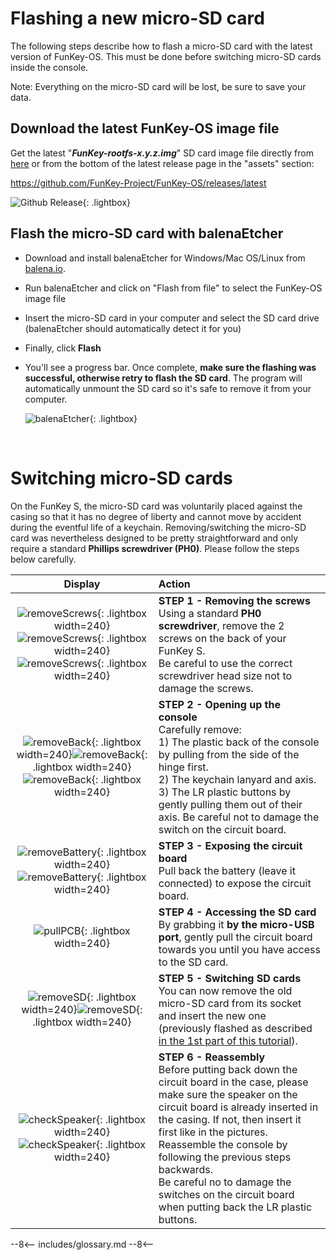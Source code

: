 # Flashing a new micro-SD card

The following steps describe how to flash a micro-SD card with the latest version of FunKey-OS. This must be done before switching micro-SD cards inside the console.

Note: Everything on the micro-SD card will be lost, be sure to save your data.

## Download the latest FunKey-OS image file

Get the latest "***FunKey-rootfs-x.y.z.img***" SD card image file directly from [here](https://github.com/FunKey-Project/FunKey-OS/releases/download/FunKey-OS-2.0.0/FunKey-sdcard-2.0.0.img) or from the bottom of the latest release page in the "assets" section:

<a href="https://github.com/FunKey-Project/FunKey-OS/releases/latest" target="_blank">https://github.com/FunKey-Project/FunKey-OS/releases/latest</a>

![Github Release](/assets/images/github_sd_card_image.png){: .lightbox}

## Flash the micro-SD card with balenaEtcher

- Download and install balenaEtcher for Windows/Mac OS/Linux from <a href="https://www.balena.io/etcher/" target="_blank">balena.io</a>.

- Run balenaEtcher and click on "Flash from file" to select the FunKey-OS image file

- Insert the micro-SD card in your computer and select the SD card drive (balenaEtcher should automatically detect it for you)

- Finally, click **Flash** 

- You'll see a progress bar. Once complete, **make sure the flashing was successful, otherwise retry to flash the SD card**. The program will automatically unmount the SD card so it's safe to remove it from your computer.

  ![balenaEtcher](/assets/images/Flashing_successful.png){: .lightbox}

  <br />

# Switching micro-SD cards

On the FunKey S, the micro-SD card was voluntarily placed against the casing so that it has no degree of liberty and cannot move by accident during the eventful life of a keychain. Removing/switching the micro-SD card was nevertheless designed to be pretty straightforward and only require a standard **Phillips screwdriver (PH0)**. Please follow the steps below carefully. 


|                         **Display**                          | **Action**                                                   |
| :----------------------------------------------------------: | :----------------------------------------------------------- |
| ![removeScrews](/assets/images/disassembly/IMG_8800.jpg){: .lightbox width=240}![removeScrews](/assets/images/disassembly/IMG_8801.jpg){: .lightbox width=240}![removeScrews](/assets/images/disassembly/IMG_8803.jpg){: .lightbox width=240} | **STEP 1 - Removing the screws**<br />Using a standard **PH0 screwdriver**, remove the 2 screws on the back of your FunKey S.<br />Be careful to use the correct screwdriver head size not to damage the screws. |
| ![removeBack](/assets/images/disassembly/IMG_8848.jpg){: .lightbox width=240}![removeBack](/assets/images/disassembly/IMG_8844.jpg){: .lightbox width=240}![removeBack](/assets/images/disassembly/IMG_8813.jpg){: .lightbox width=240} | **STEP 2 - Opening up the console** <br />Carefully remove:<br />1) The plastic back of the console by pulling from the side of the hinge first.<br />2) The keychain lanyard and axis. <br />3) The LR plastic buttons by gently pulling them out of their axis. Be careful not to damage the switch on the circuit board. |
| ![removeBattery](/assets/images/disassembly/IMG_8818.jpg){: .lightbox width=240}![removeBattery](/assets/images/disassembly/IMG_8822.jpg){: .lightbox width=240} | **STEP 3 - Exposing the circuit board**<br />Pull back the battery (leave it connected) to expose the circuit board. |
| ![pullPCB](/assets/images/disassembly/IMG_8833.jpg){: .lightbox width=240} | **STEP 4 - Accessing the SD card**<br />By grabbing it **by the micro-USB port**, gently pull the circuit board towards you until you have access to the SD card. |
| ![removeSD](/assets/images/disassembly/IMG_8835.jpg){: .lightbox width=240}![removeSD](/assets/images/disassembly/IMG_8836.jpg){: .lightbox width=240} | **STEP 5 - Switching SD cards**<br />You can now remove the old micro-SD card from its socket and insert the new one (previously flashed as described [in the 1st part of this tutorial](#flashing-a-new-micro-sd-card)). |
| ![checkSpeaker](/assets/images/disassembly/IMG_8865_YES.jpg){: .lightbox width=240}![checkSpeaker](/assets/images/disassembly/IMG_8862_NO.jpg){: .lightbox width=240} | **STEP 6 - Reassembly**<br />Before putting back down the circuit board in the case, please make sure the speaker on the circuit board is already inserted in the casing. If not, then insert it first like in the pictures.<br />Reassemble the console by following the previous steps backwards.<br />Be careful no to damage the switches on the circuit board when putting back the LR plastic buttons. |



--8<--
includes/glossary.md
--8<--